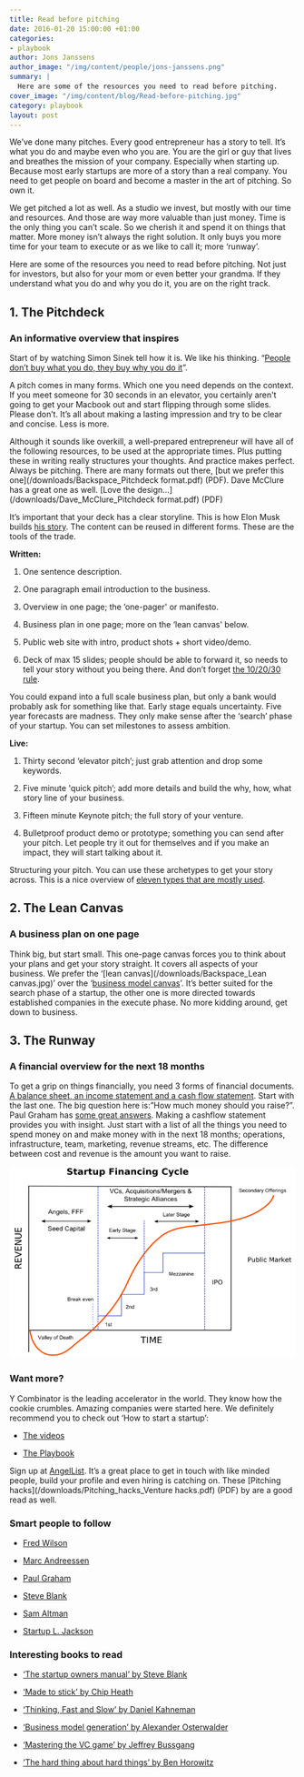 ```yaml
---
title: Read before pitching
date: 2016-01-20 15:00:00 +01:00
categories:
- playbook
author: Jons Janssens
author_image: "/img/content/people/jons-janssens.png"
summary: |
  Here are some of the resources you need to read before pitching.
cover_image: "/img/content/blog/Read-before-pitching.jpg"
category: playbook
layout: post
---
```


We’ve done many pitches. Every good entrepreneur has a story to tell. It’s what you do and maybe even who you are. You are the girl or guy that lives and breathes the mission of your company. Especially when starting up. Because most early startups are more of a story than a real company. You need to get people on board and become a master in the art of pitching. So own it.

We get pitched a lot as well. As a studio we invest, but mostly with our time and resources. And those are way more valuable than just money. Time is the only thing you can’t scale. So we cherish it and spend it on things that matter. More money isn’t always the right solution. It only buys you more time for your team to execute or as we like to call it; more ‘runway’.

Here are some of the resources you need to read before pitching. Not just for investors, but also for your mom or even better your grandma. If they understand what you do and why you do it, you are on the right track.

## 1. The Pitchdeck

### An informative overview that inspires

Start of by watching Simon Sinek tell how it is. We like his thinking. “[People don’t buy what you do, they buy why you do it](https://www.youtube.com/watch?v=u4ZoJKF_VuA)”.

A pitch comes in many forms. Which one you need depends on the context. If you meet someone for 30 seconds in an elevator, you certainly aren't going to get your Macbook out and start flipping through some slides. Please don’t. It’s all about making a lasting impression and try to be clear and concise. Less is more.

Although it sounds like overkill, a well-prepared entrepreneur will have all of the following resources, to be used at the appropriate times. Plus putting these in writing really structures your thoughts. And practice makes perfect. Always be pitching. There are many formats out there, [but we prefer this one](/downloads/Backspace_Pitchdeck format.pdf) (PDF). Dave McClure has a great one as well. [Love the design…](/downloads/Dave_McClure_Pitchdeck format.pdf) (PDF)

It’s important that your deck has a clear storyline. This is how Elon Musk builds [his story](https://medium.com/firm-narrative/want-a-better-pitch-watch-this-328b95c2fd0b). The content can be reused in different forms. These are the tools of the trade.

**Written:**

1. One sentence description.

2. One paragraph email introduction to the business.

3. Overview in one page; the ’one-pager' or manifesto.

4. Business plan in one page; more on the ‘lean canvas' below.

5. Public web site with intro, product shots + short video/demo.

6. Deck of max 15 slides; people should be able to forward it, so needs to tell your story without you being there. And don’t forget [the 10/20/30 rule](http://guykawasaki.com/the_102030_rule/).

You could expand into a full scale business plan, but only a bank would probably ask for something like that. Early stage equals uncertainty. Five year forecasts are madness. They only make sense after the ‘search’ phase of your startup. You can  set milestones to assess ambition.

**Live:**

1. Thirty second ‘elevator pitch’; just grab attention and drop some keywords.

2. Five minute 'quick pitch’; add more details and build the why, how, what story line of your business.

3. Fifteen minute Keynote pitch; the full story of your venture.

4. Bulletproof product demo or prototype; something you can send after your pitch. Let people try it out for themselves and if you make an impact, they will start talking about it.

Structuring your pitch. You can use these archetypes to get your story across. This is a nice overview of [eleven types that are mostly used](http://www.jasonshen.com/2012/eleven-compelling-startup-pitch-archetypes-with-examples-from-yc-companies/).

## 2. The Lean Canvas

### A business plan on one page

Think big, but start small. This one-page canvas forces you to think about your plans and get your story straight. It covers all aspects of your business. We prefer the ‘[lean canvas](/downloads/Backspace_Lean canvas.jpg)’ over the ‘[business model canvas](http://leanstack.com/why-lean-canvas/)’. It’s better suited for the search phase of a startup, the other one is more directed towards established companies in the execute phase. No more kidding around, get down to business.

## 3. The Runway

### A financial overview for the next 18 months

To get a grip on things financially, you need 3 forms of financial documents. [A balance sheet, an income statement and a cash flow statement](http://www.investopedia.com/articles/04/033104.asp). Start with the last one. The big question here is:”How much money should you raise?”. Paul Graham has [some great answers](http://paulgraham.com/startupfunding.html). Making a cashflow statement provides you with insight. Just start with a list of all the things you need to spend money on and make money with in the next 18 months; operations, infrastructure, team, marketing, revenue streams, etc. The difference between cost and revenue is the amount you want to raise.

![Startup Financing Cycle](/img/content/blog/Startup_financing_cycle.png)

### Want more?

Y Combinator is the leading accelerator in the world. They know how the cookie crumbles. Amazing companies were started here. We definitely recommend you to check out ‘How to start a startup’:

* [The videos](https://www.youtube.com/channel/UCxIJaCMEptJjxmmQgGFsnCg)

* [The Playbook](http://playbook.samaltman.com)

Sign up at [AngelList](https://angel.co). It’s a great place to get in touch with  like minded people, build your profile and even hiring is catching on. These \[Pitching hacks\](/downloads/Pitching_hacks_Venture hacks.pdf) (PDF) by are a good read as well.

### Smart people to follow

* [Fred Wilson](https://twitter.com/fredwilson)

* [Marc Andreessen](https://twitter.com/pmarca)

* [Paul Graham](https://twitter.com/paulg)

* [Steve Blank](https://twitter.com/sgblank)

* [Sam Altman](https://twitter.com/sama)

* [Startup L. Jackson](https://twitter.com/startupljackson)

### Interesting books to read

* [‘The startup owners manual’ by Steve Blank](https://www.goodreads.com/book/show/13557008-the-startup-owner-s-manual)

* [‘Made to stick’ by Chip Heath](https://www.goodreads.com/book/show/69242.Made_to_Stick)

* [‘Thinking, Fast and Slow’ by Daniel Kahneman](https://www.goodreads.com/book/show/11468377-thinking-fast-and-slow)

* [‘Business model generation’ by Alexander Osterwalder](https://www.goodreads.com/book/show/7723797-business-model-generation)

* [‘Mastering the VC game’ by Jeffrey Bussgang](https://www.goodreads.com/book/show/7904927-mastering-the-vc-game)

* [’The hard thing about hard things’ by Ben Horowitz](https://www.goodreads.com/book/show/18176747-the-hard-thing-about-hard-things)